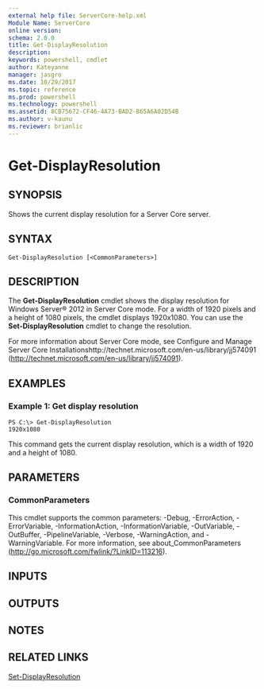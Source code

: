 ```yaml
---
external help file: ServerCore-help.xml
Module Name: ServerCore
online version: 
schema: 2.0.0
title: Get-DisplayResolution
description: 
keywords: powershell, cmdlet
author: Kateyanne
manager: jasgro
ms.date: 10/29/2017
ms.topic: reference
ms.prod: powershell
ms.technology: powershell
ms.assetid: 8CB75672-CF46-4A73-BAD2-B65A6A02D54B
ms.author: v-kaunu
ms.reviewer: brianlic
---
```


# Get-DisplayResolution

## SYNOPSIS
Shows the current display resolution for a Server Core server.

## SYNTAX

```
Get-DisplayResolution [<CommonParameters>]
```

## DESCRIPTION
The **Get-DisplayResolution** cmdlet shows the display resolution for Windows Server® 2012 in Server Core mode.
For a width of 1920 pixels and a height of 1080 pixels, the cmdlet displays 1920x1080.
You can use the **Set-DisplayResolution** cmdlet to change the resolution.

For more information about Server Core mode, see Configure and Manage Server Core Installationshttp://technet.microsoft.com/en-us/library/jj574091 (http://technet.microsoft.com/en-us/library/jj574091).

## EXAMPLES

### Example 1: Get display resolution
```
PS C:\> Get-DisplayResolution
1920x1080
```

This command gets the current display resolution, which is a width of 1920 and a height of 1080.

## PARAMETERS

### CommonParameters
This cmdlet supports the common parameters: -Debug, -ErrorAction, -ErrorVariable, -InformationAction, -InformationVariable, -OutVariable, -OutBuffer, -PipelineVariable, -Verbose, -WarningAction, and -WarningVariable. For more information, see about_CommonParameters (http://go.microsoft.com/fwlink/?LinkID=113216).

## INPUTS

## OUTPUTS

## NOTES

## RELATED LINKS

[Set-DisplayResolution](./Set-DisplayResolution.md)

